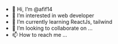- 👋 Hi, I’m @afif14
- 👀 I’m interested in web developer
- 🌱 I’m currently learning ReactJs, tailwind
- 💞️ I’m looking to collaborate on ...
- 📫 How to reach me ...

<!---
afif14/afif14 is a ✨ special ✨ repository because its `README.md` (this file) appears on your GitHub profile.
You can click the Preview link to take a look at your changes.
--->
